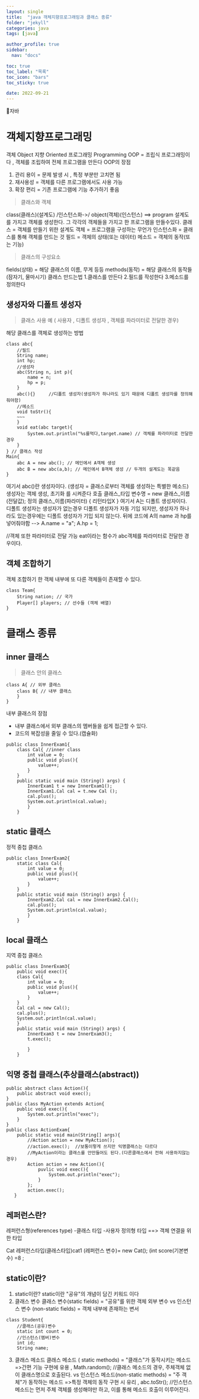 ```yaml
---
layout: single
title:  "java 객체지향프로그래밍과 클래스 종류"
folder: "jekyll"
categories: java
tags: [java]

author_profile: true
sidebar:
  nav: "docs"

toc: true
toc_label: "목록"
toc_icon: "bars"
toc_sticky: true

date: 2022-09-21
---
```


📘자바

# 객체지향프로그래밍

객체 Object
지향 Oriented
프로그래밍 Programming
OOP  = 조립식 프로그래밍이다 , 객체를 조립하여 전체 프로그램을 만든다
OOP의 장점
1. 관리 용이 = 문제 발생 시 , 특정 부분만 고치면 됨
2. 재사용성 = 객체를 다른 프로그램에서도 사용 가능
3. 확장 편리 = 기존 프로그램에 기능 추가하기 좋음
> 클래스와 객체

class(클래스)(설계도) /인스턴스화->/ object(객체)(인스턴스) ==> program
설계도를 가지고 객체를 생성한다. 그 각각의 객체들을 가지고 한 프로그램을 만들수있다.
클래스 = 객체를 만들기 위한 설계도
객체 = 프로그램을 구성하는 무언가
인스턴스화 = 클래스를 통해 객체를 만드는 것
필드 = 객체의 상태(또는 데이터)
메소드 = 객체의 동작(또는 기능)
> 클래스의 구성요소

fields(상태) = 해당 클래스의 이름, 무게 등등
methods(동작) = 해당 클래스의 동작들(잠자기, 물마시기)
클래스 만드는법
1.클래스를 만든다
2.필드를 작성한다
3.메소드를 정의한다
## 생성자와 디폴트 생성자
> 클래스 사용 예 ( 사용자 , 디폴트 생성자 , 객체를 파라미터로 전달한 경우)

해당 클래스를 객체로 생성하는 방법
```
class abc{
	//필드
    String name;
    int hp;
    //생성자
    abc(String n, int p){
    	name = n;
        hp = p;
    }
    abc(){}		//디폴트 생성자(생성자가 하나라도 있기 때문에 디폴트 생성자를 정의해								 줘야함)
    //메소드
    void toStr(){
    ~~~
    }
    void eat(abc target){
    	System.out.println("%s를먹다,target.name) // 객체를 파라미터로 전달한 경우
    }
} // 클래스 작성
Main{
	abc A = new abc(); // 메인에서 A객체 생성 
    abc B = new abc(a,b); // 메인에서 B객체 생성 // 두개의 설계도는 똑같음
}
```

여기서 abc()란 생성자이다. (생성자 = 클래스로부터 객체를 생성하는 특별한 메소드)
생성자는 객체 생성, 초기화 를 시켜준다
호출		클래스_타입 변수명 = new 클래스_이름(전달값);
정의		클래스_이름(파라미터) {	 리턴타입X	}
여기서 A는 디폴트 생성자이다.
디폴트 생성자는 생성자가 없는경우 디폴트 생성자가 자동 기입 되지만, 생성자가 하나라도 있는경우에는 디폴트 생성자가 기입 되지 않는다.
뒤에 코드에 A의 name 과 hp를 넣어줘야함 --> A.name = "a"; A.hp = 1;

//객체 또한 파라미터로 전달 가능
eat이라는 함수가 abc객체를 파라미터로 전달한 경우이다.
## 객체 조합하기
객체 조합하기
한 객체 내부에 또 다른 객체들이 존재할 수 있다.
```
class Team{
	String nation; // 국가
    Player[] players; // 선수들 (객체 배열)
}
```
# 클래스 종류
## inner 클래스
> 클래스 안의 클래스
```
class A{ // 외부 클래스
	class B{ // 내부 클래스
    }
}   
```

내부 클래스의 장점
- 내부 클래스에서 외부 클래스의 멤버들을 쉽게 접근할 수 있다.
- 코드의 복잡성을 줄일 수 있다.(캡슐화)

```
public class InnerExam1{
	class Cal{ //inner class
    	int value = 0;
        public void plus(){
        	value++;
        }
    }
    public static void main (String() args) {
    	InnerExam1 t = new InnerExam1();
        InnerExam1.Cal cal = t.new Cal ();
        cal.plus();
        System.out.println(cal.value);
        }
    } 
```
## static 클래스

정적 중첩 클래스

```
public class InnerExam2{
	static class Cal{ 
    	int value = 0;
        public void plus(){
        	value++;
        }
    }
    public static void main (String() args) {
    	InnerExam2.Cal cal = new InnerExam2.Cal();
        cal.plus();
        System.out.println(cal.value);
        }
    } 
```
## local 클래스

지역 중첩 클래스

```
public class InnerExam3{
	public void exec(){
    class Cal{ 
    	int value = 0;
        public void plus(){
        	value++;
        }
    }
    Cal cal = new Cal();
    cal.plus();
    System.out.println(cal.value);
    }
    public static void main (String() args) {
    	InnerExam3 t = new InnerExam3();
        t.exec();
        
        }
    } 
```
## 익명 중첩 클래스(추상클래스(abstract))
```
public abstract class Action(){
	public abstract void exec();
}
public class MyAction extends Action{
	public void exec(){
    	System.out.println("exec");
    } 
}
public class ActionExam{
	public static void main(String[] args){
    	//Action action = new MyAction();
        //action.exec();  //보통이렇게 쓰지만 익명클래스는 다르다
        //MyAction이라는 클래스를 안만들어도 된다.(다른클래스에서 전혀 사용하지않는 경우)
        Action action = new Action(){
        	puvlic void exec(){
            	System.out.println("exec");
            }
        };
        action.exec();
   }
```


## 레퍼런스란?

레퍼런스형(references type)
-클래스 타입
-사용자 정의형 타입
==> 객체 연결을 위한 타입

Cat 레퍼런스타입(클래스타입)cat1 (레퍼런스 변수)= new Cat();
(int score(기본변수) =8 ;

## static이란?
1. static이란?
   static이란 "공유"의 개념이 담긴 키워드 이다
2. 클래스 변수
   클래스 변수(static fields) = "공유"를 위한 객체 외부 변수
   vs
   인스턴스 변수 (non-static fields) = 객체 내부에 존재하는 변서
```
class Student{
	//클래스(공유)변수
    static int count = 0;
    //인스턴스(멤버)변수
    int id;
    String name;
```
3. 클래스 메소드
   클래스 메소드 ( static methods) = "클래스"가 동작시키는 메소드
   =>간편 기능 구현에 유용 , Math.random();
   //클래스 메소드의 경우, 주체객체 없이 클래스명으로 호출된다.
   vs
   인스턴스 메소드(non-static methods) = "주 객체"가 동작하는 메소드
   =>특정 객체의 동작 구현 시 유리 , abc.toStr();
   //인스턴스 메소드는 먼저 주체 객체를 생성해야만 하고, 이를 통해 메소드 호출이 이루어진다.
